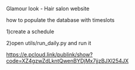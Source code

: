Glamour look - Hair salon website

how to populate the database with timeslots 

1)create a schedule 

2)open utils/run_daily.py and run it

https://e.pcloud.link/publink/show?code=XZ4gzwZdLkntQwenBYDjMx7jjzBJXl254JX
